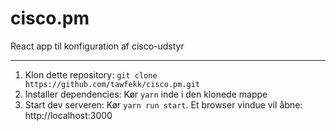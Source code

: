 
# cisco.pm
React app til konfiguration af cisco-udstyr

---

<ol>
   <li>Klon dette repository: <code>git clone https://github.com/tawfekk/cisco.pm.git</code></li>
   <li>Installer dependencies: Kør <code>yarn</code> inde i den klonede mappe</li>
   <li>Start dev serveren: Kør <code>yarn run start</code>. Et browser vindue vil åbne: http://localhost:3000</li>
</ol>
